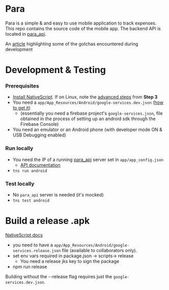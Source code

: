 # Para
Para is a simple & and easy to use mobile application to track expenses.
This repo contains the source code of the mobile app. The backend API is located in [para_api](https://github.com/jorotenev/para_api).  

An [article](https://medium.com/@georgitenev/creating-a-native-mobile-app-with-typescript-and-nativescript-28e649e90130) highlighting some of the gotchas encountered during development
# Development & Testing
### Prerequisites
* [Install NativeScript](https://docs.nativescript.org/start/quick-setup). If on Linux, note the [advanced steps](https://docs.nativescript.org/start/ns-setup-linux) from __Step 3__
* You need a `app/App_Resources/Android/google-services.dev.json` ([how to get it](https://github.com/EddyVerbruggen/nativescript-plugin-firebase#prerequisites))
    * (essentially you need a firebase project's `google-services.json`, file obtained in the process of setting up an android sdk through the Firebase Console)
* You need an emulator or an Android phone (with developer mode ON & USB Debugging enabled)

### Run locally
* You need the IP of a running [para_api](https://github.com/jorotenev/para_api) server set in `app/app_config.json`
    * [API documentation](https://github.com/jorotenev/para_api/app/expenses_api/README.md)
* `tns run android`

### Test locally
* No `para_api` server is needed (it's mocked)
* `tns test android`

# Build a release .apk
[NativeScript docs](https://docs.nativescript.org/publishing/publishing-android-apps)
* you need to have a `app/App_Resources/Android/google-services.release.json` file (available to collaborators only).
* set env vars required in package.json -> scripts-> release
    * You need a release jks key to sign the package
* npm run release

Building without the --release flag requires just the `google-services.dev.json`.

